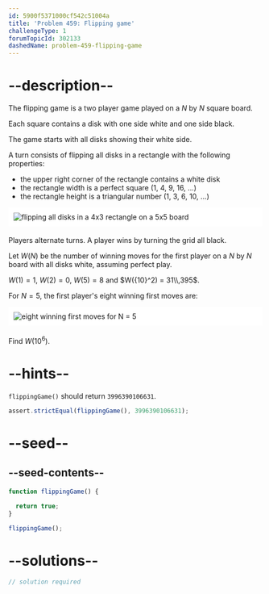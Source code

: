 ```yaml
---
id: 5900f5371000cf542c51004a
title: 'Problem 459: Flipping game'
challengeType: 1
forumTopicId: 302133
dashedName: problem-459-flipping-game
---
```


# --description--

The flipping game is a two player game played on a $N$ by $N$ square board.

Each square contains a disk with one side white and one side black.

The game starts with all disks showing their white side.

A turn consists of flipping all disks in a rectangle with the following properties:

- the upper right corner of the rectangle contains a white disk
- the rectangle width is a perfect square (1, 4, 9, 16, ...)
- the rectangle height is a triangular number (1, 3, 6, 10, ...)

<img alt="flipping all disks in a 4x3 rectangle on a 5x5 board" src="https://cdn.freecodecamp.org/curriculum/project-euler/flipping-game-1.png" style="background-color: white; padding: 10px; display: block; margin-right: auto; margin-left: auto; margin-bottom: 1.2rem;" />

Players alternate turns. A player wins by turning the grid all black.

Let $W(N)$ be the number of winning moves for the first player on a $N$ by $N$ board with all disks white, assuming perfect play.

$W(1) = 1$, $W(2) = 0$, $W(5) = 8$ and $W({10}^2) = 31\\,395$.

For $N = 5$, the first player's eight winning first moves are:

<img alt="eight winning first moves for N = 5" src="https://cdn.freecodecamp.org/curriculum/project-euler/flipping-game-2.png" style="background-color: white; padding: 10px; display: block; margin-right: auto; margin-left: auto; margin-bottom: 1.2rem;" />

Find $W({10}^6)$.

# --hints--

`flippingGame()` should return `3996390106631`.

```js
assert.strictEqual(flippingGame(), 3996390106631);
```

# --seed--

## --seed-contents--

```js
function flippingGame() {

  return true;
}

flippingGame();
```

# --solutions--

```js
// solution required
```
